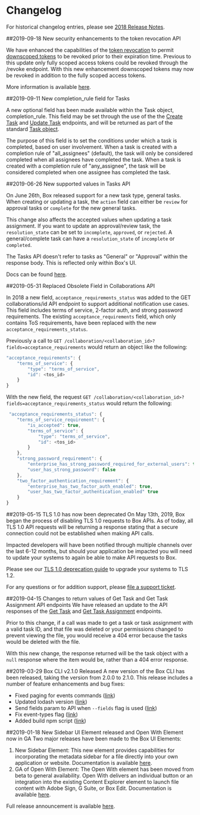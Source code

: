 # Changelog

For historical changelog entries, please see [2018 Release Notes](pages://changelog/changelog-2018).

##2019-09-18 New security enhancements to the token revocation API

We have enhanced the capabilities of the [token revocation](endpoint://post-oauth2-revoke/) to permit [downscoped tokens](guides://authentication/access-tokens/downscope) to be revoked prior to their expiration time. Previous to this update only fully scoped access tokens could be revoked through the /revoke endpoint. With this new enhancement downscoped tokens may now be revoked in addition to the fully scoped access tokens.

More information is available [here](blog_token_revocation).

##2019-09-11 New completion_rule field for Tasks

A new optional field has been made available within the Task object, completion_rule. This field may be set through the use of the the [Create Task](endpoint://post-tasks) and [Update Task](endpoint://put-tasks-id) endpoints, and will be returned as part of the standard [Task object](endpoint://resources/task/).

The purpose of this field is to set the conditions under which a task is completed, based on user involvement. When a task is created with a completion rule of "all_assignees" (default), the task will only be considered completed when all assignees have completed the task. When a task is created with a completion rule of "any_assignee", the task will be considered completed when one assignee has completed the task.

##2019-06-26 New supported values in Tasks API

On June 26th, Box released support for a new task type, general tasks. When creating or updating a task, the `action` field can either be `review` for approval tasks or `complete` for the new general tasks. 

This change also affects the accepted values when updating a task assignment. If you want to update an approval/review task, the `resolution_state` can be set to `incomplete`, `approved`, or `rejected`. A general/complete task can have a `resolution_state` of `incomplete` or `completed`.

The Tasks API doesn't refer to tasks as "General" or "Approval" within the response body. This is reflected only within Box's UI.

Docs can be found [here](endpoint://resources/task/).

##2019-05-31 Replaced Obsolete Field in Collaborations API

In 2018 a new field, `acceptance_requirements_status` was added to the GET collaborations/id API endpoint to support additional notification use cases. This field includes terms of service, 2-factor auth, and strong password requirements. The existing `acceptance_requirements` field, which only contains ToS requirements, have been replaced with the new `acceptance_requirements_status`.

Previously a call to `GET /collaboration/<collaboration_id>?fields=acceptance_requirements` would return an object like the following:

```js
"acceptance_requirements": {
    "terms_of_service": {
        "type": "terms_of_service",
        "id": <tos_id>
    }
}
```

With the new field, the request `GET /collaboration/<collaboration_id>?fields=acceptance_requirements_status` would return the following:

```js
 "acceptance_requirements_status": {
    "terms_of_service_requirement": {
        "is_accepted": true,
        "terms_of_service": {
            "type": "terms_of_service",
            "id": <tos_id>
        }
    },
    "strong_password_requirement": {
        "enterprise_has_strong_password_required_for_external_users": true,
        "user_has_strong_password": false
    },
    "two_factor_authentication_requirement": {
        "enterprise_has_two_factor_auth_enabled": true,
        "user_has_two_factor_authentication_enabled" true
    }
}
```

##2019-05-15 TLS 1.0 has now been deprecated
On May 13th, 2019, Box began the process of disabling TLS 1.0 requests to Box APIs. As of today, all TLS 1.0 API requests will be returning a response stating that a secure connection could not be established when making API calls.
 
Impacted developers will have been notified through multiple channels over the last 6-12 months, but should your application be impacted you will need to update your systems to again be able to make API requests to Box.

Please see our [TLS 1.0 deprecation guide](pages://changelog/tls-1.1) to upgrade your systems to TLS 1.2.
 
For any questions or for addition support, please [file a support ticket](support_ticket).

##2019-04-15 Changes to return values of Get Task and Get Task Assignment API endpoints
We have released an update to the API responses of the [Get Task](endpoint://get-tasks-id) and [Get Task Assignment](endpoint://get-task-assignments-id) endpoints. 

Prior to this change, if a call was made to get a task or task assignment with a valid task ID, and that file was deleted or your permissions changed to prevent viewing the file, you would receive a 404 error because the tasks would be deleted with the file. 

With this new change, the response returned will be the task object with a `null` response where the item would be, rather than a 404 error response.

##2019-03-29 Box CLI v2.1.0 Released
A new version of the Box CLI has been released, taking the version from 2.0.0 to 2.1.0. This release includes a number of feature enhancements and bug fixes:

* Fixed paging for events commands ([link](github_cli_p126))
* Updated lodash version ([link](github_cli_p129))
* Send fields param to API when `--fields` flag is used ([link](github_cli_p113))
* Fix event-types flag ([link](github_cli_p120))
* Added build npm script ([link](github_cli_commit))

##2019-01-18 New Sidebar UI Element released and Open With Element now in GA
Two major releases have been made to the Box UI Elements:

1. New Sidebar Element: This new element provides capabilities for incorporating the metadata sidebar for a file directly into your own application or website. Documentation is available [here](guides://applications/other/ui-elements/sidebar).
2. GA of Open With Element: The Open With element has been moved from beta to general availability. Open With delivers an individual button or an integration into the existing Content Explorer element to launch file content with Adobe Sign, G Suite, or Box Edit. Documentation is available [here](guides://applications/other/ui-elements/open-with).

Full release announcement is available [here](blog_new_element).

[support_ticket]: https://community.box.com/t5/custom/page/page-id/BoxSearchLithiumTKB
[blog_token_revocation]: https://medium.com/box-developer-blog/new-security-enhancements-for-revoking-access-tokens-79b9960a7ce2
[blog_new_element]: https://medium.com/box-developer-blog/new-sidebar-element-the-ga-of-open-with-935936a0628f
[github_cli_p126]: https://github.com/box/boxcli/pull/126
[github_cli_p129]: https://github.com/box/boxcli/pull/129
[github_cli_p113]: https://github.com/box/boxcli/pull/113
[github_cli_p120]: https://github.com/box/boxcli/pull/120
[github_cli_commit]: https://github.com/box/boxcli/commit/f0f88f66e3014afba616b5a2994157d435094b56

